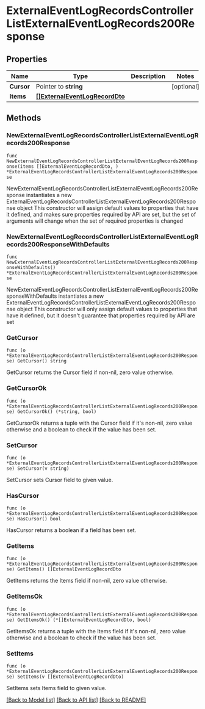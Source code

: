# ExternalEventLogRecordsControllerListExternalEventLogRecords200Response

## Properties

Name | Type | Description | Notes
------------ | ------------- | ------------- | -------------
**Cursor** | Pointer to **string** |  | [optional] 
**Items** | [**[]ExternalEventLogRecordDto**](ExternalEventLogRecordDto.md) |  | 

## Methods

### NewExternalEventLogRecordsControllerListExternalEventLogRecords200Response

`func NewExternalEventLogRecordsControllerListExternalEventLogRecords200Response(items []ExternalEventLogRecordDto, ) *ExternalEventLogRecordsControllerListExternalEventLogRecords200Response`

NewExternalEventLogRecordsControllerListExternalEventLogRecords200Response instantiates a new ExternalEventLogRecordsControllerListExternalEventLogRecords200Response object
This constructor will assign default values to properties that have it defined,
and makes sure properties required by API are set, but the set of arguments
will change when the set of required properties is changed

### NewExternalEventLogRecordsControllerListExternalEventLogRecords200ResponseWithDefaults

`func NewExternalEventLogRecordsControllerListExternalEventLogRecords200ResponseWithDefaults() *ExternalEventLogRecordsControllerListExternalEventLogRecords200Response`

NewExternalEventLogRecordsControllerListExternalEventLogRecords200ResponseWithDefaults instantiates a new ExternalEventLogRecordsControllerListExternalEventLogRecords200Response object
This constructor will only assign default values to properties that have it defined,
but it doesn't guarantee that properties required by API are set

### GetCursor

`func (o *ExternalEventLogRecordsControllerListExternalEventLogRecords200Response) GetCursor() string`

GetCursor returns the Cursor field if non-nil, zero value otherwise.

### GetCursorOk

`func (o *ExternalEventLogRecordsControllerListExternalEventLogRecords200Response) GetCursorOk() (*string, bool)`

GetCursorOk returns a tuple with the Cursor field if it's non-nil, zero value otherwise
and a boolean to check if the value has been set.

### SetCursor

`func (o *ExternalEventLogRecordsControllerListExternalEventLogRecords200Response) SetCursor(v string)`

SetCursor sets Cursor field to given value.

### HasCursor

`func (o *ExternalEventLogRecordsControllerListExternalEventLogRecords200Response) HasCursor() bool`

HasCursor returns a boolean if a field has been set.

### GetItems

`func (o *ExternalEventLogRecordsControllerListExternalEventLogRecords200Response) GetItems() []ExternalEventLogRecordDto`

GetItems returns the Items field if non-nil, zero value otherwise.

### GetItemsOk

`func (o *ExternalEventLogRecordsControllerListExternalEventLogRecords200Response) GetItemsOk() (*[]ExternalEventLogRecordDto, bool)`

GetItemsOk returns a tuple with the Items field if it's non-nil, zero value otherwise
and a boolean to check if the value has been set.

### SetItems

`func (o *ExternalEventLogRecordsControllerListExternalEventLogRecords200Response) SetItems(v []ExternalEventLogRecordDto)`

SetItems sets Items field to given value.



[[Back to Model list]](../README.md#documentation-for-models) [[Back to API list]](../README.md#documentation-for-api-endpoints) [[Back to README]](../README.md)


